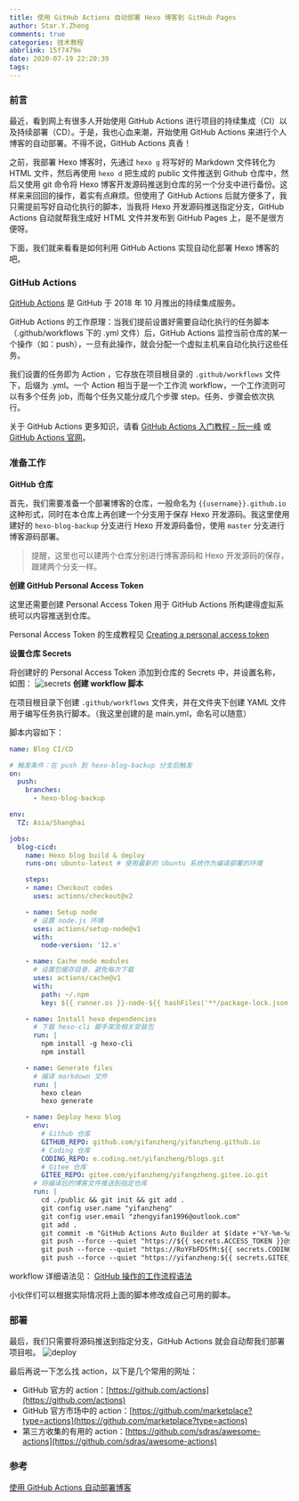 ```yaml
---
title: 使用 GitHub Actions 自动部署 Hexo 博客到 GitHub Pages
author: Star.Y.Zheng
comments: true
categories: 技术教程
abbrlink: 15f7479e
date: 2020-07-19 22:20:39
tags:
---
```


### 前言

最近，看到网上有很多人开始使用 GitHub Actions 进行项目的持续集成（CI）以及持续部署（CD）。于是，我也心血来潮，开始使用 GitHub Actions 来进行个人博客的自动部署。不得不说，GitHub Actions 真香！

<!-- more -->

之前，我部署 Hexo 博客时，先通过 `hexo g` 将写好的 Markdown 文件转化为 HTML 文件，然后再使用 `hexo d` 把生成的 public 文件推送到 Github 仓库中，然后又使用 git 命令将 Hexo 博客开发源码推送到仓库的另一个分支中进行备份。这样来来回回的操作，着实有点麻烦。但使用了 GitHub Actions 后就方便多了，我只需提前写好自动化执行的脚本，当我将 Hexo 开发源码推送指定分支，GitHub Actions 自动就帮我生成好 HTML 文件并发布到 GitHub Pages 上，是不是很方便呀。

下面，我们就来看看是如何利用  GitHub Actions 实现自动化部署 Hexo 博客的吧。

### GitHub Actions 
[GitHub Actions](https://github.com/features/actions) 是 GitHub 于 2018 年 10 月推出的持续集成服务。

GitHub Actions 的工作原理：当我们提前设置好需要自动化执行的任务脚本（.github/workflows 下的 .yml 文件）后，GitHub Actions 监控当前仓库的某一个操作（如：push），一旦有此操作，就会分配一个虚拟主机来自动化执行这些任务。

我们设置的任务即为 Action ，它存放在项目根目录的 `.github/workflows` 文件下，后缀为 .yml。一个 Action 相当于是一个工作流 workflow，一个工作流则可以有多个任务 job，而每个任务又能分成几个步骤 step。任务、步骤会依次执行。

关于 GitHub Actions 更多知识，请看 [GitHub Actions 入门教程 - 阮一峰](http://www.ruanyifeng.com/blog/2019/09/getting-started-with-github-actions.html) 或 [GitHub Actions 官网](https://github.com/features/actions)。

### 准备工作
**GitHub 仓库**

首先，我们需要准备一个部署博客的仓库，一般命名为 `{{username}}.github.io` 这种形式，同时在本仓库上再创建一个分支用于保存 Hexo 开发源码。我这里使用建好的 `hexo-blog-backup` 分支进行 Hexo 开发源码备份，使用 `master` 分支进行博客源码部署。

> 提醒，这里也可以建两个仓库分别进行博客源码和 Hexo 开发源码的保存，跟建两个分支一样。

**创建 GitHub Personal Access Token**

这里还需要创建 Personal Access Token  用于 GitHub Actions 所构建得虚拟系统可以内容推送到仓库。

Personal Access Token 的生成教程见 [Creating a personal access token](https://docs.github.com/cn/github/authenticating-to-github/creating-a-personal-access-token)

**设置仓库 Secrets**

将创建好的 Personal Access Token 添加到仓库的 Secrets 中，并设置名称， 如图：
![secrets](https://img-blog.csdnimg.cn/20200719212408637.png?x-oss-process=image/watermark,type_ZmFuZ3poZW5naGVpdGk,shadow_10,text_aHR0cHM6Ly9ibG9nLmNzZG4ubmV0L29zY2hpbmFfNDE3OTA5MDU=,size_16,color_FFFFFF,t_70)
**创建 workflow 脚本**

在项目根目录下创建 `.github/workflows` 文件夹，并在文件夹下创建 YAML 文件用于编写任务执行脚本。（我这里创建的是 main.yml，命名可以随意）

脚本内容如下：
```yml
name: Blog CI/CD

# 触发条件：在 push 到 hexo-blog-backup 分支后触发
on:
  push:
    branches: 
      - hexo-blog-backup

env:
  TZ: Asia/Shanghai

jobs:
  blog-cicd:
    name: Hexo blog build & deploy
    runs-on: ubuntu-latest # 使用最新的 Ubuntu 系统作为编译部署的环境

    steps:
    - name: Checkout codes
      uses: actions/checkout@v2

    - name: Setup node
      # 设置 node.js 环境
      uses: actions/setup-node@v1
      with:
        node-version: '12.x'

    - name: Cache node modules
      # 设置包缓存目录，避免每次下载
      uses: actions/cache@v1
      with:
        path: ~/.npm
        key: ${{ runner.os }}-node-${{ hashFiles('**/package-lock.json') }}

    - name: Install hexo dependencies
      # 下载 hexo-cli 脚手架及相关安装包
      run: |
        npm install -g hexo-cli
        npm install

    - name: Generate files
      # 编译 markdown 文件
      run: |
        hexo clean
        hexo generate

    - name: Deploy hexo blog
      env: 
        # Github 仓库
        GITHUB_REPO: github.com/yifanzheng/yifanzheng.github.io
        # Coding 仓库
        CODING_REPO: e.coding.net/yifanzheng/blogs.git
        # Gitee 仓库
        GITEE_REPO: gitee.com/yifanzheng/yifangzheng.gitee.io.git
      # 将编译后的博客文件推送到指定仓库
      run: |
        cd ./public && git init && git add .
        git config user.name "yifanzheng"
        git config user.email "zhengyifan1996@outlook.com"
        git add .
        git commit -m "GitHub Actions Auto Builder at $(date +'%Y-%m-%d %H:%M:%S')"
        git push --force --quiet "https://${{ secrets.ACCESS_TOKEN }}@$GITHUB_REPO" master:master
        git push --force --quiet "https://RoYFbFDSfM:${{ secrets.CODING_TOKEN }}@$CODING_REPO" master:master
        git push --force --quiet "https://yifanzheng:${{ secrets.GITEE_ACCESS_TOKEN }}@$GITEE_REPO" master:master
```
workflow 详细语法见： [GitHub 操作的工作流程语法](https://docs.github.com/cn/actions/reference/workflow-syntax-for-github-actions)

小伙伴们可以根据实际情况将上面的脚本修改成自己可用的脚本。

### 部署

最后，我们只需要将源码推送到指定分支，GitHub Actions 就会自动帮我们部署项目啦。
![deploy](https://img-blog.csdnimg.cn/20200719221322516.png?x-oss-process=image/watermark,type_ZmFuZ3poZW5naGVpdGk,shadow_10,text_aHR0cHM6Ly9ibG9nLmNzZG4ubmV0L29zY2hpbmFfNDE3OTA5MDU=,size_16,color_FFFFFF,t_70)

最后再说一下怎么找 action，以下是几个常用的网址：

- GitHub 官方的 action：[https://github.com/actions](https://github.com/actions)
- GitHub 官方市场中的 action：[https://github.com/marketplace?type=actions](https://github.com/marketplace?type=actions)
- 第三方收集的有用的 action：[https://github.com/sdras/awesome-actions](https://github.com/sdras/awesome-actions)

### 参考

[使用 GitHub Actions 自动部署博客](https://vuepress-theme-reco.recoluan.com/views/other/github-actions.html#%E8%AE%BE%E7%BD%AE-secrets)